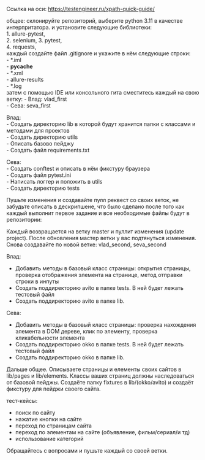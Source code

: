 Ссылка на оси: https://testengineer.ru/xpath-quick-guide/

общее:
    склонируйте репозиторий,
    выберите python 3.11 в качестве интерпритатора.
    и установите следующие библиотеки:    
        1. allure-pytest,  
        2. selenium, 
        3. pytest,  
        4. requests,    
    каждый создайте файл .gitignore и укажите в нём следующие строки:  
       - *.iml   
       - __pycache__    
       - *.xml    
       - allure-results    
       - *.log      
    затем с помощью IDE или консольного гита сместитесь каждый на свою ветку:
        - Влад: vlad_first  
        - Сева: seva_first    

Влад:  
    - Создать директорию lib в которой будут хранится папки с классами и методами для проектов  
    - Cоздать директорию utils  
    - Описать базово пейджу  
    - Создать файл requirements.txt  

Сева:  
    - Создать conftest и описать в нём фикстуру браузера  
    - Создать файл pytest.ini  
    - Написать логгер и положить в utils  
    - Создать директорию tests  

Пушьте изменения и создавайте пулл реквест со своих веток, не забудьте описать в дескрипшене, что было сделано
после того как каждый выполнит первое задание и все необходимые файлы будут в репозитории:

Каждый возвращается на ветку master и пуллит изменения (update project). После обновления мастер ветки
у вас подтянуться изменения. Снова создавайте по новой ветке: vlad_second, seva_second

Влад:
- Добавить методы в базовый класс страницы: открытия страницы, проверка отображения элемента на странице, метод отправки строки в инпуты
- Создать поддиректорию avito в папке tests. В ней будет лежать тестовый файл
- Создать поддиректорию avito в папке lib.

Сева:
- Добавить методы в базовый класс страницы: проверка нахождения элемента в DOM дереве, клик по элементу, проверка кликабельности элемента
- Создать поддиректорию okko в папке tests. В ней будет лежать тестовый файл
- Создать поддиректорию okko в папке lib.

Дальше общее.
Описываете страницы и елементы своих сайтов в lib/pages и lib/elements.
Классы ваших страниц должны наследоваться от базовой пейджы.
Создаёте папку fixtures в lib/(okko/avito) и создаёт фикстуру для пейджи своего сайта.


тест-кейсы:
   - поиск по сайту  
   - нажатие кнопки на сайте  
   - переход по страницам сайта  
   - переход по элементам на сайте (объявление, фильм/сериал/и тд)  
   - использование категорий  

Обращайтесь с вопросами и пушьте каждый со своей ветки.
